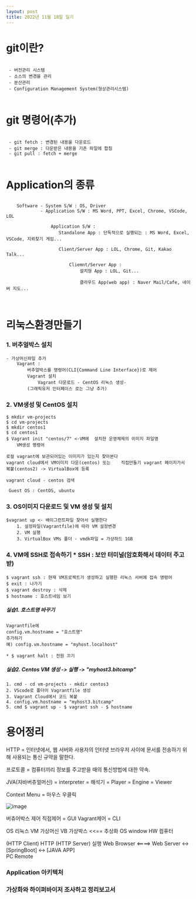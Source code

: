 ```yaml
---
layout: post
title: 2022년 11월 18일 일기
---
```


# git이란?

<pre>
<code>
 - 버전관리 시스템
 - 소스의 변경을 관리
 - 분산관리
 - Configuration Management System(형상관리시스템)
</code>
</pre>

# git 명령어(추가)

<pre>
<code>
 - git fetch : 변경된 내용을 다운로드
 - git merge : 다운받은 내용을 기존 파일에 합침
 - git pull : fetch + merge
</code>
</pre>
 

 # Application의 종류

 <pre>
<code>
    Software - System S/W : OS, Driver
             - Application S/W : MS Word, PPT, Excel, Chrome, VSCode, LOL

                 Application S/W : 
                    Standalone App : 단독적으로 실행되는 : MS Word, Excel, VSCode, 지뢰찾기 게임...

                    Client/Server App : LOL, Chrome, Git, Kakao Talk...

                        Cliemnt/Server App : 
                            설치형 App : LOL, Git...

                            클라우드 App(web app) : Naver Mail/Cafe, 네이버 지도...

</code>
</pre>



# **리눅스환경만들기**

### 1. 버추얼박스 설치
   
    - 가상머신파일 추가
        Vagrant : 
            버추얼박스를 명령어(CLI{Command Line Interface})로 제어
            Vagrant 설치
                Vagrant 다운로드 - CentOS 리눅스 생성- 
            (그래픽유저 인터페이스 로는 그냥 추가)


### 2. VM생성 및 CentOS 설치
   
    $ mkdir vm-projects    
    $ cd vm-projects   
    $ mkdir centos1   
    $ cd centos1   
    $ Vagrant init "centos/7" <-VM에  설치한 운영체제의 이미지 파일명   
        VM생성 명령어

    로컬 vagrant에 보관되어있는 이미지가 있는지 찾아본다   
    vagrant cloud에서 VM이미지 다운(centos) 또는    직접만들기 vagrant 페이지가서 복붙(centos2) -> VirtualBox에 등록

    vagrant cloud - centos 검색

     Guest OS : CentOS, ubuntu

    
    
### 3. OS이미지 다운로드 및 VM 생성 및 설치
   
    $vagrant up <- 배이그런트파일 찾아서 실행한다   
        1. 설정파일(Vagrantfile)에 따라 VM 설정변경   
        2. VM 실행   
        3. VirtualBox VMs 폴더 - vmdk파일 = 가상하드 1GB   


### 4. VM에 SSH로 접속하기  * SSH : 보안 터미널(암호화해서 데이터 주고받)
   
    $ vagrant ssh : 현재 VM프로젝트가 생성하고 실행한 리눅스 서버에 접속 명령어   
    $ exit : 나가기
    $ vagrant destroy : 삭제   
    $ hostname : 호스트네임 보기   

##### 실습1. 호스트명 바꾸기   
       
    Vagrantfile에    
    config.vm.hostname = "호스트명"   
    추가하기   
    예) config.vm.hostname = "myhost.localhost"

    * $ vagrant halt : 전원 끄기
   
##### 실습2. Centos VM 생성 -> 실행 -> "myhost3.bitcamp"   

    1. cmd - cd vm-projects - mkdir centos3   
    2. VScode로 폴더이 Vagrantfile 생성   
    3. Vagrant Cloud에서 코드 복붙   
    4. config.vm.hostname = "myhost3.bitcamp"   
    5. cmd $ vagrant up - $ vagrant ssh - $ hostname









# 용어정리 
   
HTTP = 인터넷에서, 웹 서버와 사용자의 인터넷 브라우저 사이에 문서를 전송하기 위해 사용되는 통신 규약을 말한다.

프로토콜 = 컴퓨터끼리 정보를 주고받을 때의 통신방법에 대한 약속.

JVA(자바버츄얼머신) = interpreter = 해석기 = Player = Engine = Viewer

Context Menu = 마우스 우클릭

![image]({{site.baseurl}}/assets/images/1118/1.JPG)



버츄어박스 제어
    직접제어 = GUI
    Vagrant제어 = CLI
    
OS 리눅스
VM 가상머신
VB 가상박스         <<== 추상화
OS window
HW 컴퓨터

(HTTP Client)  HTTP  (HTTP Server)                실행
 Web Browser  <====>   Web Server <-> [SpringBoot] <-> [JAVA APP]            
    PC                   Remote



### Application 아키텍처
### 가상화와 하이퍼바이저 조사하고 정리보고서
